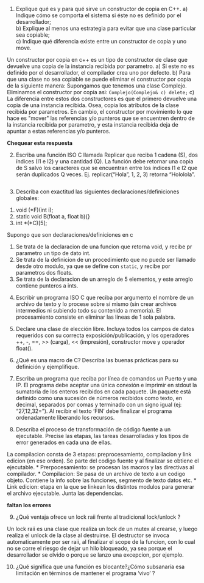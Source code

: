 1) Explique qué es y para qué sirve un constructor de copia en C++.
  a) Indique cómo se comporta el sistema si éste no es definido por el desarrollador;  
  b) Explique al menos una estrategia para evitar que una clase particular sea copiable;  
  c) Indique qué diferencia existe entre un constructor de copia y uno move.    

Un constructor por copia en c++ es un tipo de constructor de clase que devuelve una copia de la instancia recibida por parametro.
  a) Si este no es definido por el desarrollador, el compilador crea uno por defecto.
  b) Para que una clase no sea copiable se puede eliminar el constructor por copia de la siguiente manera:
    Supongamos que tenemos una clase Complejo. Eliminamos el constructor por copia asi:
    ```
    Complejo(Complejo& c) delete;
    ```
  c) La diferencia entre estos dos constructores es que el primero devuelve una copia de una instancia recibida. Osea, copia los atributos de la clase recibida por parametros. En cambio, el constructor por movimiento lo que hace es "mover" las referencias y/o punteros que se encuentren dentro de la instancia recibida por parametro, y esta instancia recibida deja de apuntar a estas referencias y/o punteros.

  **Chequear esta respuesta**

  2) Escriba una función ISO C llamada Replicar que reciba 1 cadena (S), dos índices (I1 e I2) y
  una cantidad (Q). La función debe retornar una copia de S salvo los caracteres que se
  encuentran entre los índices I1 e I2 que serán duplicados Q veces.
  Ej. replicar(“Hola”, 1, 2, 3) retorna “Hololola”.

  ```
  
  ```


  3) Describa con exactitud las siguientes declaraciones/definiciones globales:
  1. void (*F)(int i);
  2. static void B(float a, float b){}
  3. int *(*C)[5];

  Supongo que son declaraciones/definiciones en c
  1. Se trata de la declaracion de una funcion que retorna void, y recibe pr parametro un tipo de dato int.
  2. Se trata de la definicion de un procedimiento que no puede ser llamado desde otro modulo, ya que se define con ```static```, y recibe por parametros dos floats.
  3. Se trata de la declaracion de un arreglo de 5 elementos, y este arreglo contiene punteros a ints. 

  4) Escribir un programa ISO C que reciba por argumento el nombre de un archivo de texto y lo
  procese sobre sí mismo (sin crear archivos intermedios ni subiendo todo su contenido a
  memoria). El procesamiento consiste en eliminar las líneas de 1 sola palabra.



  5) Declare una clase de elección libre. Incluya todos los campos de datos requeridos con su
  correcta exposición/publicación, y los operadores ++, -, ==, >> (carga), << (impresión),
  constructor move y operador float().



  6) ¿Qué es una macro de C? Describa las buenas prácticas para su definición y ejemplifique.



  7) Escriba un programa que reciba por línea de comandos un Puerto y una IP. El programa
  debe aceptar una única conexión e imprimir en stdout la sumatoria de los enteros recibidos
  en cada paquete. Un paquete está definido como una sucesión de números recibidos como
  texto, en decimal, separados por comas y terminado con un signo igual (ej: “27,12,32=”). Al
  recibir el texto ‘FIN’ debe finalizar el programa ordenadamente liberando los recursos.



  8) Describa el proceso de transformación de código fuente a un ejecutable. Precise las etapas,
  las tareas desarrolladas y los tipos de error generados en cada una de ellas.

  La compilacion consta de 3 etapas: preprocesamiento, compilacion y link edicion (en ese orden). Se parte del codigo fuente y al finalizar se obtiene el ejecutable.
    * Prerpocesamiento: se procesan las macros y las directivas al compilador. 
    * Compilacion: Se pasa de un archivo de texto a un codigo objeto. Contiene la info sobre las funciones, segmento de texto datos etc. 
    * Link edicion: etapa en la que se linkean los distintos modulos para generar el archivo ejecutable. Junta las dependencias.
    
**faltan los errores**

  9) ¿Qué ventaja ofrece un lock raii frente al tradicional lock/unlock ?

  Un lock raii es una clase que realiza un lock de un mutex al crearse, y luego realiza el unlock de la clase al destruirse. El destructor se invoca automaticamente por ser raii, al finalizar el scope de la funcion, con lo cual no se corre el riesgo de dejar un hilo bloqueado, ya sea porque el desarrollador se olvido o porque se lanzo una excepcion, por ejemplo.

  10) ¿Qué significa que una función es blocante?¿Cómo subsanaría esa limitación en términos
  de mantener el programa ‘vivo’ ?
